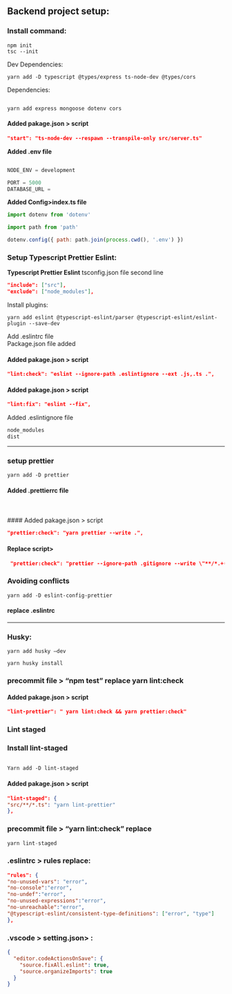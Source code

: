 ## Backend project setup:

### Install command:

```shell
npm init  
tsc --init
```

Dev Dependencies:

```shell
yarn add -D typescript @types/express ts-node-dev @types/cors
```

Dependencies:

```shell

yarn add express mongoose dotenv cors
```
#### Added pakage.json > script
```json
"start": "ts-node-dev --respawn --transpile-only src/server.ts"
```

**Added .env file**

```js

NODE_ENV = development

PORT = 5000
DATABASE_URL =
```

**Added Config>index.ts file**

```js
import dotenv from 'dotenv'

import path from 'path'

dotenv.config({ path: path.join(process.cwd(), '.env') })
```

### Setup Typescript Prettier Eslint:

**Typescript Prettier Eslint**
tsconfig.json file second line

```json
"include": ["src"], 
"exclude": ["node_modules"],
```

Install plugins:

```shell
yarn add eslint @typescript-eslint/parser @typescript-eslint/eslint-plugin --save-dev
```

Add .eslintrc file
<br>
Package.json file added  

#### Added pakage.json > script

```json
"lint:check": "eslint --ignore-path .eslintignore --ext .js,.ts .",
```

#### Added pakage.json > script

```json
"lint:fix": "eslint --fix",
```

Added .eslintignore file

```js
node_modules
dist
```

---

### setup prettier

```shell
yarn add -D prettier
```

#### Added .prettierrc file
<br>
<br>
#### Added pakage.json > script

```json
"prettier:check": "yarn prettier --write .",
```

#### Replace script>

```json
 "prettier:check": "prettier --ignore-path .gitignore --write \"**/*.+(js|ts|json)\"",
```

### Avoiding conflicts

```shell
yarn add -D eslint-config-prettier
```

#### replace .eslintrc

---

### Husky:

```shell
yarn add husky –dev

yarn husky install
```

### precommit file > “npm test” replace yarn lint:check

#### Added pakage.json > script

```json
"lint-prettier": " yarn lint:check && yarn prettier:check"

```
### Lint staged
### Install lint-staged

```shell

Yarn add -D lint-staged
```
#### Added pakage.json > script
```json
"lint-staged": {
"src/**/*.ts": "yarn lint-prettier"
},
```

### precommit file > “yarn lint:check” replace 
``` js
yarn lint-staged
```

### .eslintrc > rules replace:

```json
"rules": {
"no-unused-vars": "error",
"no-console":"error",
"no-undef":"error",
"no-unused-expressions":"error",
"no-unreachable":"error",
"@typescript-eslint/consistent-type-definitions": ["error", "type"]
},
```

### .vscode > setting.json> :

```json
{
  "editor.codeActionsOnSave": {
    "source.fixAll.eslint": true,
    "source.organizeImports": true
  }
}
```
